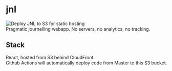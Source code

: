 # jnl 
![Deploy JNL to S3 for static hosting](https://github.com/odrusso/jnl/workflows/Deploy%20JNL%20to%20S3%20for%20static%20hosting/badge.svg)  
Pragmatic journelling webapp. No servers, no analytics, no tracking.

## Stack
React, hosted from S3 behind CloudFront.  
Github Actions will automatically deploy code from Master to this S3 bucket.
